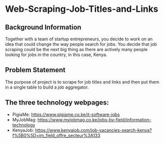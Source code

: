 # Web-Scraping-Job-Titles-and-Links
## Background Information
Together with a team of startup entrepreneurs, you decide to work on an idea that could
change the way people search for jobs. You decide that job scraping could be the next
big thing as there are actively many people looking for jobs in the country, in this case,
Kenya.

## Problem Statement
The purpose of project is to scrape for job titles and links and then put them in a single table to build a job aggregator.

## The three technology webpages:
- PigiaMe: https://www.pigiame.co.ke/it-software-jobs
- MyJobMag: https://www.myjobmag.co.ke/jobs-by-field/information-technology
- KenyaJob: https://www.kenyajob.com/job-vacancies-search-kenya?f%5B0%5D=im_field_offre_secteur%3A133

